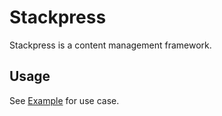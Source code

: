# Stackpress

Stackpress is a content management framework.

## Usage

See [Example](https://github.com/stackpress/stackpress/tree/main/example) 
for use case.

